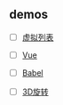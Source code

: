 ## demos

- [ ] [虚拟列表](./virtualized-list)
- [ ] [Vue](./vue)
- [ ] [Babel](./babel)
- [ ] [3D旋转](./carousel)

